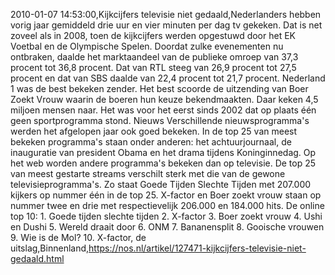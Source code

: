2010-01-07 14:53:00,Kijkcijfers televisie niet gedaald,Nederlanders hebben vorig jaar gemiddeld drie uur en vier minuten per dag tv gekeken. Dat is net zoveel als in 2008, toen de kijkcijfers werden opgestuwd door het EK Voetbal en de Olympische Spelen. Doordat zulke evenementen nu ontbraken, daalde het marktaandeel van de publieke omroep van 37,3 procent tot 36,8 procent. Dat van RTL steeg van 26,9 procent tot 27,5 procent en dat van SBS daalde van 22,4 procent tot 21,7 procent. Nederland 1 was de best bekeken zender. Het best scoorde de uitzending van Boer Zoekt Vrouw waarin de boeren hun keuze bekendmaakten. Daar keken 4,5 miljoen mensen naar. Het was voor het eerst sinds 2002 dat op plaats één geen sportprogramma stond. Nieuws Verschillende nieuwsprogramma's werden het afgelopen jaar ook goed bekeken. In de top 25 van meest bekeken programma's staan onder anderen: het achtuurjournaal, de inauguratie van president Obama en het drama tijdens Koninginnedag. Op het web worden andere programma's bekeken dan op televisie. De top 25 van meest gestarte streams verschilt sterk met die van de gewone televisieprogramma's. Zo staat Goede Tijden Slechte Tijden met 207.000 kijkers op nummer één in de top 25. X-factor en Boer zoekt vrouw staan op nummer twee en drie met respectievelijk 206.000 en 184.000 hits. De online top 10: 1. Goede tijden slechte tijden 2. X-factor 3. Boer zoekt vrouw 4. Ushi en Dushi 5. Wereld draait door 6. ONM 7. Bananensplit 8. Gooische vrouwen 9. Wie is de Mol? 10. X-factor, de uitslag,Binnenland,https://nos.nl/artikel/127471-kijkcijfers-televisie-niet-gedaald.html